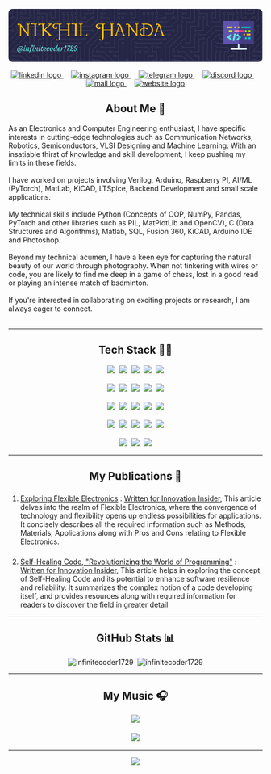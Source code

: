 ![Header](./assests/github-header-image.png)

<div align="center">
  <a href="https://in.linkedin.com/in/nikhil-handa-6b42b2257" target="_blank">
    <img src="https://raw.githubusercontent.com/maurodesouza/profile-readme-generator/master/src/assets/icons/social/linkedin/default.svg" height="50" alt="linkedin logo"/>
  </a> &nbsp &nbsp <a href="https://www.instagram.com/nikhi_handa" target="_blank">
    <img src="https://raw.githubusercontent.com/maurodesouza/profile-readme-generator/master/src/assets/icons/social/instagram/default.svg" height="50" alt="instagram logo"  />
  </a> &nbsp &nbsp <a href="https://www.t.me/Nikhilhanda" target="_blank">
    <img src="https://raw.githubusercontent.com/maurodesouza/profile-readme-generator/master/src/assets/icons/social/telegram/default.svg" height="50" alt="telegram logo"  />
  </a> &nbsp &nbsp <a href="https://discord.com/users/760766721530265600" target="_blank">
    <img src="https://github.com/maurodesouza/profile-readme-generator/blob/main/src/assets/icons/social/discord/default.svg" height="50" alt="discord logo"  />
  </a> &nbsp &nbsp <a href="mailto:nikhil_handa@outlook.com" target="_blank">
    <img src="https://github.com/maurodesouza/profile-readme-generator/blob/main/src/assets/icons/social/microsoft-outlook/default.svg" height="50" alt="mail logo"  />
  </a>&nbsp &nbsp <a href="https://infinitecoder1729.github.io" target="_blank">
    <img src="https://github.com/user-attachments/assets/16f0cdb9-88fe-4702-94b2-f92cacca243a" height="50" alt="website logo"  />
  </a>
</div>
<div>
  <h2 align="center">About Me 📝</h2>
<font style="bold"> 
As an Electronics and Computer Engineering enthusiast, I have specific interests in cutting-edge technologies such as Communication Networks, Robotics, Semiconductors, VLSI Designing and Machine Learning. With an insatiable thirst of knowledge and skill development, I keep pushing my limits in these fields. <br>
  <br>
I have worked on projects involving Verilog, Arduino, Raspberry PI, AI/ML (PyTorch), MatLab, KiCAD, LTSpice, Backend Development and small scale applications.
<br><br>
My technical skills include Python (Concepts of OOP, NumPy, Pandas, PyTorch and other libraries such as PIL, MatPlotLib and OpenCV), C (Data Structures and Algorithms), Matlab, SQL, Fusion 360, KiCAD, Arduino IDE and Photoshop.
<br><br>
Beyond my technical acumen, I have a keen eye for capturing the natural beauty of our world through photography. When not tinkering with wires or code, you are likely to find me deep in a game of chess, lost in a good read or playing an intense match of badminton. 
<br><br>
If you're interested in collaborating on exciting projects or research, I am always eager to connect.<br><br> </font>
</div><hr></hr>
<div align="center">
  <h2 align="center">Tech Stack 👨‍💻</h2>
  <img src="https://cdn.jsdelivr.net/gh/devicons/devicon/icons/c/c-original.svg" height="80px">&nbsp&nbsp<img src="https://cdn.jsdelivr.net/gh/devicons/devicon/icons/cplusplus/cplusplus-original.svg" height="80px">&nbsp&nbsp<img src="https://cdn.jsdelivr.net/gh/devicons/devicon/icons/python/python-original-wordmark.svg" height="80px">&nbsp&nbsp<img src="https://cdn.jsdelivr.net/gh/devicons/devicon/icons/matlab/matlab-original.svg" height="80px"/>&nbsp&nbsp<img src="https://cdn.jsdelivr.net/gh/devicons/devicon/icons/mysql/mysql-original-wordmark.svg" height="80px" /> <br></br><img src="https://cdn.jsdelivr.net/gh/devicons/devicon/icons/pytorch/pytorch-plain-wordmark.svg" height="80px" />&nbsp&nbsp<img src="https://cdn.jsdelivr.net/gh/devicons/devicon/icons/django/django-plain.svg" height="80px" />&nbsp&nbsp<img src="https://cdn.jsdelivr.net/gh/devicons/devicon/icons/numpy/numpy-original.svg" height="80px" />&nbsp&nbsp<img src="https://cdn.jsdelivr.net/gh/devicons/devicon/icons/pandas/pandas-original-wordmark.svg" height="80px" />&nbsp&nbsp<img src="https://cdn.jsdelivr.net/gh/devicons/devicon/icons/bash/bash-original.svg" height="80px" /><br></br><img src="https://cdn.jsdelivr.net/gh/devicons/devicon/icons/linux/linux-original.svg" height="80px" />&nbsp&nbsp<img src="https://cdn.jsdelivr.net/gh/devicons/devicon/icons/arduino/arduino-original-wordmark.svg" height="80px" />&nbsp&nbsp<img src="https://cdn.jsdelivr.net/gh/devicons/devicon/icons/cmake/cmake-original.svg" height="80px" />&nbsp&nbsp<img src="https://cdn.jsdelivr.net/gh/devicons/devicon/icons/git/git-original.svg" height="80px" />&nbsp&nbsp<img src="https://cdn.jsdelivr.net/gh/devicons/devicon/icons/canva/canva-original.svg" height="80px" /><br></br><img src="https://cdn.jsdelivr.net/gh/devicons/devicon/icons/html5/html5-original.svg" height="80px" />&nbsp&nbsp<img src="https://cdn.jsdelivr.net/gh/devicons/devicon/icons/jupyter/jupyter-original-wordmark.svg" height="80px" />&nbsp&nbsp<img src="https://cdn.jsdelivr.net/gh/devicons/devicon/icons/latex/latex-original.svg" height="80px" />&nbsp&nbsp<img src="https://cdn.jsdelivr.net/gh/devicons/devicon/icons/markdown/markdown-original.svg" height="80px" />&nbsp&nbsp<img src="https://cdn.jsdelivr.net/gh/devicons/devicon/icons/photoshop/photoshop-plain.svg" height="80px" /><br></br><img src="https://cdn.jsdelivr.net/gh/devicons/devicon/icons/raspberrypi/raspberrypi-original.svg" height="80px" />&nbsp&nbsp<img src="https://cdn.jsdelivr.net/gh/devicons/devicon/icons/opencv/opencv-original.svg" height="80px" />&nbsp&nbsp<img src="https://cdn.jsdelivr.net/gh/devicons/devicon/icons/anaconda/anaconda-original-wordmark.svg" height="80px" /></div>
<hr></hr>
<div align="left">
<h2 align="center">My Publications 📑</h2>
  <ol><li><h3></h3><a href="https://www.linkedin.com/pulse/exploring-flexible-electronics-ieee-bits-pilani/?trackingId=vhy9CLGuQTOj8%2FovSt0Cew%3D%3D">Exploring Flexible Electronics</a> : <a href="https://www.linkedin.com/newsletters/innovation-insider-7079096090674798593/">Written for Innovation Insider</a>, This article delves into the realm of Flexible Electronics, where the convergence of technology and flexibility opens up endless possibilities for applications. It concisely describes all the required information such as Methods, Materials, Applications along with Pros and Cons relating to Flexible Electronics.</h3></li>
  <li><h3></h3><a href="https://www.linkedin.com/pulse/self-healing-code-revolutionizing-world-programming/?trackingId=uMxFR44wRSyUMi0EkVcD9A%3D%3D">Self-Healing Code, "Revolutionizing the World of Programming"</a> : <a href="https://www.linkedin.com/newsletters/innovation-insider-7079096090674798593/">Written for Innovation Insider</a>, This article helps in exploring the concept of Self-Healing Code and its potential to enhance software resilience and reliability. It summarizes the complex notion of a code developing itself, and provides resources along with required information for readers to discover the field in greater detail </h3></li>
  </ol>
</div>
<hr></hr>
<div align="center">
<h2 align="center">GitHub Stats 📊</h2>
<img src="https://github-readme-stats.vercel.app/api/top-langs?username=infinitecoder1729&show_icons=true&locale=en&layout=compact" alt="infinitecoder1729" height="150px" />&nbsp&nbsp<img src="https://github-readme-streak-stats.herokuapp.com/?user=infinitecoder1729&" alt="infinitecoder1729" height="150px"/></div>
<hr></hr>
<div align="center">
<h2 align="center">My Music 🎧</h2>
<img src="https://spotify-github-profile.vercel.app/api/view?uid=313slsb7xv2pm5qx3z2e6brb74ha&cover_image=true&theme=natemoo-re&show_offline=true&background_color=121212&interchange=true&bar_color=ff006f&bar_color_cover=falsee"/><br></br><img src="https://spotify-recently-played-readme.vercel.app/api?user=313slsb7xv2pm5qx3z2e6brb74ha&count=5&unique=1"/></div>
<hr></hr><div align="center">
<img src="https://visitcount.itsvg.in/api?id=infinitecoder1729&icon=1&color=4"></div>


